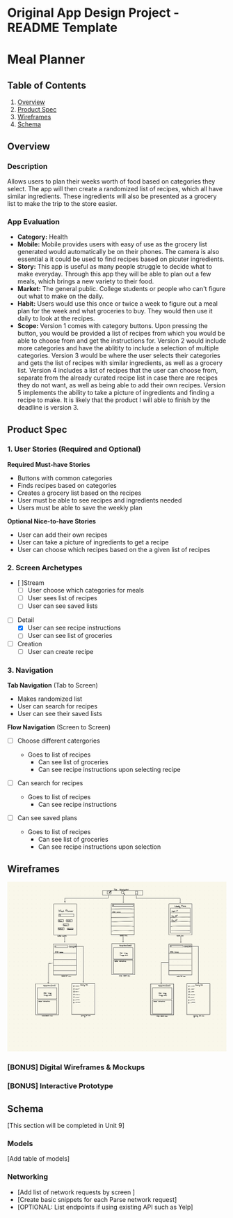 Original App Design Project - README Template
===

# Meal Planner

## Table of Contents

1. [Overview](#Overview)
2. [Product Spec](#Product-Spec)
3. [Wireframes](#Wireframes)
4. [Schema](#Schema)

## Overview

### Description

Allows users to plan their weeks worth of food based on categories they select. The app will then create a randomized list of recipes, which all have similar ingredients. These ingredients will also be presented as a grocery list to make the trip to the store easier.

### App Evaluation

- **Category:** Health 
- **Mobile:** Mobile provides users with easy of use as the grocery list generated would automatically be on their phones. The camera is also essential a it could be used to find recipes based on picuter ingredients.
- **Story:** This app is useful as many people struggle to decide what to make everyday. Through this app they will be able to plan out a few meals, which brings a new variety to their food.
- **Market:** The general public. College students or people who can't figure out what to make on the daily.
- **Habit:** Users would use this once or twice a week to figure out a meal plan for the week and what groceries to buy. They would then use it daily to look at the recipes. 
- **Scope:** Version 1 comes with category buttons. Upon pressing the button, you would be provided a list of recipes from which you would be able to choose from and get the instructions for. Version 2 would include more categories and have the ablitity to include a selection of multiple categories. Version 3 would be where the user selects their categories and gets the list of recipes with similar ingredients, as well as a grocery list. Version 4 includes a list of recipes that the user can choose from, separate from the already curated recipe list in case there are recipes they do not want, as well as being able to add their own recipes. Version 5 implements the ability to take a picture of ingredients and finding a recipe to make. It is likely that the product I will able to finish by the deadline is version 3. 


## Product Spec

### 1. User Stories (Required and Optional)

**Required Must-have Stories**

* Buttons with common categories
* Finds recipes based on categories
* Creates a grocery list based on the recipes
* User must be able to see recipes and ingredients needed
* Users must be able to save the weekly plan

**Optional Nice-to-have Stories**

* User can add their own recipes
* User can take a picture of ingredients to get a recipe
* User can choose which recipes based on the a given list of recipes 

### 2. Screen Archetypes

-  [ ]Stream
    - [ ] User choose which categories for meals
    - [ ] User sees list of recipes
    - [ ] User can see saved lists
- [ ] Detail
    - [X] User can see recipe instructions
    - [ ] User can see list of groceries
- [ ] Creation
    - [ ] User can create recipe

### 3. Navigation

**Tab Navigation** (Tab to Screen)

* Makes randomized list
* User can search for recipes
* User can see their saved lists

**Flow Navigation** (Screen to Screen)

- [ ] Choose different catergories
    * Goes to list of recipes
        * Can see list of groceries 
        * Can see recipe instructions upon selecting recipe

- [ ] Can search for recipes
    * Goes to list of recipes
        * Can see recipe instructions
- [ ] Can see saved plans
    * Goes to list of recipes
        * Can see list of groceries
        * Can see recipe instructions upon selection

## Wireframes
![Basic Wireframe!](Wireframes-6.jpg)

### [BONUS] Digital Wireframes & Mockups

### [BONUS] Interactive Prototype

## Schema 

[This section will be completed in Unit 9]

### Models

[Add table of models]

### Networking

- [Add list of network requests by screen ]
- [Create basic snippets for each Parse network request]
- [OPTIONAL: List endpoints if using existing API such as Yelp]
